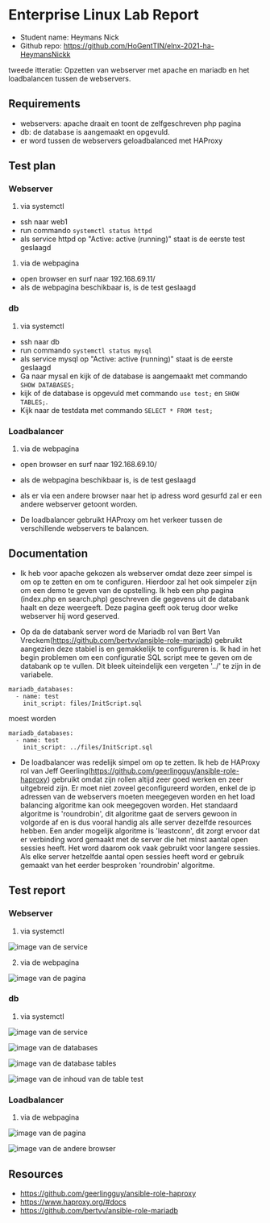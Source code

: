 # Enterprise Linux Lab Report

- Student name: Heymans Nick
- Github repo: <https://github.com/HoGentTIN/elnx-2021-ha-HeymansNickk>

tweede itteratie: Opzetten van webserver met apache en mariadb en het loadbalancen tussen de webservers.

## Requirements
- webservers: apache draait en toont de zelfgeschreven php pagina 
- db: de database is aangemaakt en opgevuld.
- er word tussen de webservers geloadbalanced met HAProxy

## Test plan

### Webserver
1. via systemctl
- ssh naar web1
- run commando `systemctl status httpd`
- als service httpd op "Active: active (running)" staat is de eerste test geslaagd
1. via de webpagina
- open browser en surf naar 192.168.69.11/
- als de webpagina beschikbaar is, is de test geslaagd

### db
1. via systemctl
- ssh naar db
- run commando `systemctl status mysql`
- als service mysql op "Active: active (running)" staat is de eerste geslaagd 
- Ga naar mysal en kijk of de database is aangemaakt met commando `SHOW DATABASES;`
- kijk of de database is opgevuld met commando `use test;` en `SHOW TABLES;`.
- Kijk naar de testdata met commando `SELECT * FROM test;`

### Loadbalancer
1. via de webpagina
- open browser en surf naar 192.168.69.10/
- als de webpagina beschikbaar is, is de test geslaagd
- als er via een andere browser naar het ip adress word gesurfd zal er een andere webserver getoont worden.


- De loadbalancer gebruikt HAProxy om het verkeer tussen de verschillende webservers te balancen. 

## Documentation

- Ik heb voor apache gekozen als webserver omdat deze zeer simpel is om op te zetten en om te configuren. Hierdoor zal het ook simpeler zijn om een demo te geven van de opstelling. Ik heb een php pagina (index.php en search.php) geschreven die gegevens uit de databank haalt en deze weergeeft. Deze pagina geeft ook terug door welke webserver hij word geserved. 

- Op da de databank server word de Mariadb rol van Bert Van Vreckem(https://github.com/bertvv/ansible-role-mariadb) gebruikt aangezien deze stabiel is en gemakkelijk te configureren is. Ik had in het begin problemen om een configuratie SQL script mee te geven om de databank op te vullen. Dit bleek uiteindelijk een vergeten '../' te zijn in de variabele.
```
mariadb_databases:
  - name: test
    init_script: files/InitScript.sql
```
moest worden
```
mariadb_databases:
  - name: test
    init_script: ../files/InitScript.sql
```

- De loadbalancer was redelijk simpel om op te zetten. Ik heb de HAProxy rol van Jeff Geerling(https://github.com/geerlingguy/ansible-role-haproxy) gebruikt omdat zijn rollen altijd zeer goed werken en zeer uitgebreid zijn. Er moet niet zoveel geconfigureerd worden, enkel de ip adressen van de webservers moeten meegegeven worden en het load balancing algoritme kan ook meegegoven worden. Het standaard algoritme is 'roundrobin', dit algoritme gaat de servers gewoon in volgorde af en is dus vooral handig als alle server dezelfde resources hebben. Een ander mogelijk algoritme is 'leastconn', dit zorgt ervoor dat er verbinding word gemaakt met de server die het minst aantal open sessies heeft. Het word daarom ook vaak gebruikt voor langere sessies. Als elke server hetzelfde aantal open sessies heeft word er gebruik gemaakt van het eerder besproken 'roundrobin' algoritme.


## Test report

### Webserver

1. via systemctl

![image van de service](https://i.imgur.com/iQmDFmG.png) 

2. via de webpagina

![image van de pagina](https://i.imgur.com/AJOclP4.png) 

### db

1. via systemctl

![image van de service](https://i.imgur.com/3ABZM6v.png) 

![image van de databases](https://i.imgur.com/5YIHzyV.png) 

![image van de database tables](https://i.imgur.com/MGg4nTt.png) 

![image van de inhoud van de table test](https://i.imgur.com/8ijefJw.png) 

### Loadbalancer

1. via de webpagina

![image van de pagina](https://i.imgur.com/kT4OE6T.png) 

![image van de andere browser](https://i.imgur.com/xSazZsL.png) 

## Resources

- https://github.com/geerlingguy/ansible-role-haproxy
- https://www.haproxy.org/#docs
- https://github.com/bertvv/ansible-role-mariadb